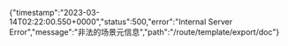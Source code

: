 {"timestamp":"2023-03-14T02:22:00.550+0000","status":500,"error":"Internal Server Error","message":"非法的场景元信息","path":"/route/template/export/doc"}
